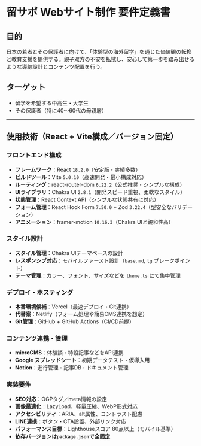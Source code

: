 # 留サポ Webサイト制作 要件定義書

## 目的
日本の若者とその保護者に向けて、「体験型の海外留学」を通じた価値観の転換と教育支援を提供する。親子双方の不安を払拭し、安心して第一歩を踏み出せるような導線設計とコンテンツ配置を行う。

## ターゲット
- 留学を希望する中高生・大学生
- その保護者（特に40〜60代の母親層）

---

## 使用技術（React + Vite構成／バージョン固定）

### フロントエンド構成
- **フレームワーク**：React `18.2.0`（安定版・実績多数）
- **ビルドツール**：Vite `5.0.10`（高速開発・最小構成対応）
- **ルーティング**：react-router-dom `6.22.2`（公式推奨・シンプルな構成）
- **UIライブラリ**：Chakra UI `2.8.1`（開発スピード重視、柔軟なスタイル）
- **状態管理**：React Context API（シンプルな状態共有に対応）
- **フォーム管理**：React Hook Form `7.50.0` + Zod `3.22.4`（型安全なバリデーション）
- **アニメーション**：framer-motion `10.16.3`（Chakra UIと親和性高）

### スタイル設計
- **スタイル管理**：Chakra UIテーマベースの設計
- **レスポンシブ対応**：モバイルファースト設計（`base`, `md`, `lg` ブレークポイント）
- **テーマ管理**：カラー、フォント、サイズなどを `theme.ts` にて集中管理

### デプロイ・ホスティング
- **本番環境候補**：Vercel（最速デプロイ・Git連携）
- **代替案**：Netlify（フォーム処理や簡易CMS連携を想定）
- **Git管理**：GitHub + GitHub Actions（CI/CD前提）

### コンテンツ連携・管理
- **microCMS**：体験談・特設記事などをAPI連携
- **Google スプレッドシート**：初期データテスト・仮導入用
- **Notion**：進行管理・記事DB・ドキュメント管理

### 実装要件
- **SEO対応**：OGPタグ／meta情報の設定
- **画像最適化**：LazyLoad、軽量圧縮、WebP形式対応
- **アクセシビリティ**：ARIA、alt属性、コントラスト配慮
- **LINE連携**：ボタン・CTA設置、外部リンク対応
- **パフォーマンス目標**：Lighthouseスコア 80点以上（モバイル基準）
- **依存バージョンは`package.json`で全固定**


